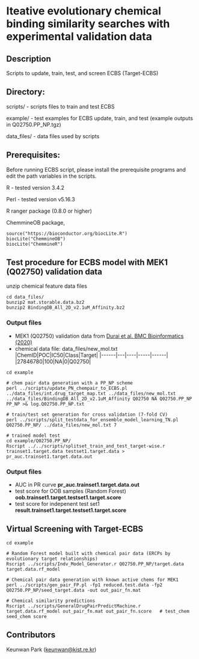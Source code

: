 # Iteative evolutionary chemical binding similarity searches with experimental validation data 

## Description
Scripts to update, train, test, and screen ECBS (Target-ECBS)


## Directory: 
scripts/ - scripts files to train and test ECBS 

example/ - test examples for ECBS update, train, and test (example outputs in Q02750.PP_NP.tgz)

data_files/ - data files used by scripts


## Prerequisites: 
Before running ECBS script, please install the prerequisite programs and edit the path variables in the scripts. 

R - tested version 3.4.2

Perl - tested version v5.16.3 

R ranger package (0.8.0 or higher)

ChemmineOB package, 
```
source("https://bioconductor.org/biocLite.R")
biocLite("ChemmineOB") 
biocLite("ChemmineR")
```

## Test procedure for ECBS model with MEK1 (Q02750) validation data
unzip chemical feature data files 
```
cd data_files/
bunzip2 mat.storable.data.bz2
bunzip2 BindingDB_All_2D_v2.1uM_Affinity.bz2
```

### Output files 
* MEK1 (Q02750) validation data from [Durai et al. BMC Bioinformatics (2020)](https://bmcbioinformatics.biomedcentral.com/articles/10.1186/s12859-020-03643-x)
* chemical data file: data_files/new_mol.txt 
|ChemID|POC|IC50|Class|Target|
|------|---|----|-----|------|
|27846780|100|NA|0|Q02750|

```
cd example

# chem pair data generation with a PP_NP scheme 
perl ../scripts/update_PN_chempair_to_ECBS.pl ../data_files/int.drug_target_map.txt ../data_files/new_mol.txt ../data_files/BindingDB_All_2D_v2.1uM_Affinity Q02750 NA Q02750.PP_NP PP_NP >& log.Q02750.PP_NP.txt

# train/test set generation for cross validation (7-fold CV)
perl ../scripts/split_testdata_for_ensemble_model_learning_TN.pl Q02750.PP_NP/ ../data_files/new_mol.txt 7

# trained model test 
cd example/Q02750.PP_NP/
Rscript ../../scripts/splitset_train_and_test_target-wise.r trainset1.target.data testset1.target.data > pr_auc.trainset1.target.data.out
```

### Output files 
* AUC in PR curve
**pr_auc.trainset1.target.data.out**
* test score for OOB samples (Random Forest)
**oob.trainset1.target.testset1.target.score**
* test score for indepenent test set1 
**result.trainset1.target.testset1.target.score**

## Virtual Screening with Target-ECBS 
```
cd example

# Random Forest model built with chemical pair data (ERCPs by evolutionary target relationships)
Rscript ../scripts/Indv_Model_Generator.r Q02750.PP_NP/target.data target.data.rf_model

# Chemical pair data generation with known active chems for MEK1
perl ../scripts/gen_pair_FP.pl -fp1 reduced.test.data -fp2 Q02750.PP_NP/seed_target.data -out out_pair_fn.mat 

# Chemical similarity predictions
Rscript ../scripts/GeneralDrugPairPredictMachine.r target.data.rf_model out_pair_fn.mat out_pair_fn.score	# test_chem seed_chem score 
```

## Contributors
Keunwan Park (keunwan@kist.re.kr)

